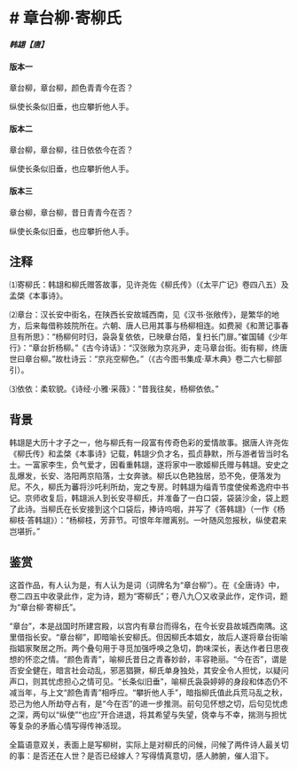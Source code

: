 # # 章台柳·寄柳氏

***韩翃【唐】***

#### 版本一

章台柳，章台柳，颜色青青今在否？

纵使长条似旧垂，也应攀折他人手。

#### 版本二

章台柳，章台柳，往日依依今在否？

纵使长条似旧垂，也应攀折他人手。

#### 版本三

章台柳，章台柳，昔日青青今在否？

纵使长条似旧垂，也应攀折他人手。

## 注释

⑴寄柳氏：韩翃和柳氏赠答故事，见许尧佐《柳氏传》（《太平广记》卷四八五）及孟棨《本事诗》。

⑵章台：汉长安中街名，在陕西长安故城西南，见《汉书·张敞传》，是繁华的地方，后来每借称妓院所在。六朝、唐人已用其事与杨柳相连。如费昶《和萧记事春旦有所思》：“杨柳何时归，袅袅复依依，已映章台陌，复扫长门扉。”崔国辅《少年行》：“章台折杨柳。”《古今诗话》：“汉张敞为京兆尹，走马章台街。街有柳，终唐世曰章台柳。”故杜诗云：“京兆空柳色。”（《古今图书集成·草木典》卷二六七柳部引）。

⑶依依：柔软貌。《诗经·小雅·采薇》：“昔我往矣，杨柳依依。”

## 背景

韩翃是大历十才子之一，他与柳氏有一段富有传奇色彩的爱情故事。据唐人许尧佐《柳氏传》和孟棨《本事诗》记载，韩翃少负才名，孤贞静默，所与游者皆当时名士。一富家李生，负气爱才，因看重韩翃，遂将家中一歌姬柳氏赠与韩翃。安史之乱爆发，长安、洛阳两京陷落，士女奔骇。柳氏以色艳独居，恐不免，便落发为尼。不久，柳氏为蕃将沙吒利所劫，宠之专房。时韩翃为缁青节度使侯希逸府中书记。京师收复后，韩翃派人到长安寻柳氏，并准备了一白口袋，袋装沙金，袋上题了此诗。当柳氏在长安接到这个口袋后，捧诗呜咽，并写了《答韩翃》（一作《杨柳枝·答韩翃》）：“杨柳枝，芳菲节。可恨年年赠离别。一叶随风忽报秋，纵使君来岂堪折。”

## 鉴赏

这首作品，有人认为是，有人认为是词（词牌名为“章台柳”）。在《全唐诗》中，卷二四五中收录此作，定为诗，题为“寄柳氏”；卷八九〇又收录此作，定作词，题为“章台柳·寄柳氏”。

“章台”，本是战国时所建宫殿，以宫内有章台而得名，在今长安县故城西南隅。这里借指长安。“章台柳”，即暗喻长安柳氏。但因柳氏本娼女，故后人遂将章台街喻指娼家聚居之所。两个叠句用于寻觅加强呼唤之急切，韵味深长，表达作者日思夜想的怀恋之情。“颜色青青”，喻柳氏昔日之青春妙龄，丰容艳丽。“今在否”，谓是否安全健在，暗言社会动乱，邪恶猖獗，柳氏单身独处，其安全令人担忧，以疑问声口，则其忧虑担心之情可见。“长条似旧垂”，喻柳氏袅袅婷婷的身段和体态仍不减当年，与上文“颜色青青”相呼应。“攀折他人手”，暗指柳氏值此兵荒马乱之秋，恐己为他人所劫夺占有，是“今在否”的进一步推测。前句见怀想之切，后句见忧虑之深，两句以“纵使”“也应”开合进退，将其希望与失望，侥幸与不幸，揣测与担忧等复杂的矛盾心情写得传神活现。

全篇语意双关，表面上是写柳树，实际上是对柳氏的问候，问候了两件诗人最关切的事：是否还在人世？是否已经嫁人？写得情真意切，感人肺腑，催人泪下。

